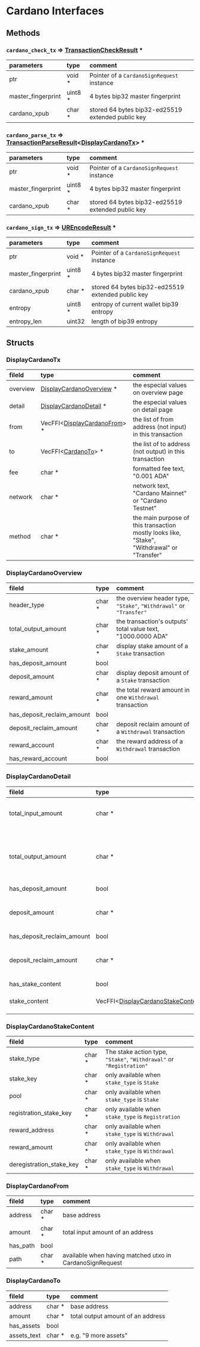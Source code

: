 # Cardano Interfaces

## Methods

### `cardano_check_tx` => [TransactionCheckResult]() \*

| parameters         | type     | comment                                           |
|:-------------------|:---------|:--------------------------------------------------|
| ptr                | void \*  | Pointer of a `CardanoSignRequest` instance        |
| master_fingerprint | uint8 \* | 4 bytes bip32 master fingerprint                  |
| cardano_xpub       | char \*  | stored 64 bytes bip32-ed25519 extended public key |

### `cardano_parse_tx` => [TransactionParseResult]()<[DisplayCardanoTx](#display_cardano_tx)> \*

| parameters         | type     | comment                                           |
|:-------------------|:---------|:--------------------------------------------------|
| ptr                | void \*  | Pointer of a `CardanoSignRequest` instance        |
| master_fingerprint | uint8 \* | 4 bytes bip32 master fingerprint                  |
| cardano_xpub       | char \*  | stored 64 bytes bip32-ed25519 extended public key |

### `cardano_sign_tx` => [UREncodeResult]() \*

| parameters         | type     | comment                                           |
|:-------------------|:---------|:--------------------------------------------------|
| ptr                | void \*  | Pointer of a `CardanoSignRequest` instance        |
| master_fingerprint | uint8 \* | 4 bytes bip32 master fingerprint                  |
| cardano_xpub       | char \*  | stored 64 bytes bip32-ed25519 extended public key |
| entropy            | uint8 \* | entropy of current wallet bip39 entropy           |
| entropy_len        | uint32   | length of bip39 entropy                           |

## Structs

### <a id="display_cardano_tx">DisplayCardanoTx</a>

| fileld   | type                                                    | comment                                                                                     |
|:---------|:--------------------------------------------------------|:--------------------------------------------------------------------------------------------|
| overview | [DisplayCardanoOverview](#display_cardano_overview) \*  | the especial values on overview page                                                        |
| detail   | [DisplayCardanoDetail](#display_cardano_detail) \*      | the especial values on detail page                                                          |
| from     | VecFFI\<[DisplayCardanoFrom](#display_cardano_from)> \* | the list of from address (not input) in this transaction                                    |
| to       | VecFFI\<[CardanoTo](#display_cardano_to)> \*            | the list of to address (not output) in this transaction                                     |
| fee      | char \*                                                 | formatted fee text, "0.001 ADA"                                                             |
| network  | char \*                                                 | network text, "Cardano Mainnet" or "Cardano Testnet"                                        |
| method   | char \*                                                 | the main purpose of this transaction mostly looks like, "Stake", "Withdrawal" or "Transfer" |

### <a id="display_cardano_overview">DisplayCardanoOverview</a>

| fileld                     | type    | comment                                                             |
|:---------------------------|:--------|:--------------------------------------------------------------------|
| header_type                | char \* | the overview header type, `"Stake"`, `"Withdrawal"` or `"Transfer"` |
| total_output_amount        | char \* | the transaction's outputs' total value text, "1000.0000 ADA"        |
| stake_amount               | char \* | display stake amount of a `Stake` transaction                       |
| has_deposit_amount         | bool    |                                                                     |
| deposit_amount             | char \* | display deposit amount of a `Stake` transaction                     |
| reward_amount              | char \* | the total reward amount in one `Withdrawal` transaction             |
| has_deposit_reclaim_amount | bool    |                                                                     |
| deposit_reclaim_amount     | char \* | deposit reclaim amount of a `Withdrawal` transaction                |
| reward_account             | char \* | the reward address of a `Withdrawal` transaction                    |
| has_reward_account         | bool    |

### <a id="display_cardano_detail">DisplayCardanoDetail</a>

| fileld                     | type                                                                  | comment                                                      |
|:---------------------------|:----------------------------------------------------------------------|:-------------------------------------------------------------|
| total_input_amount         | char \*                                                               | the transaction's inputs' total value text                   |
| total_output_amount        | char \*                                                               | the transaction's outputs' total value text, "1000.0000 ADA" |
| has_deposit_amount         | bool                                                                  |                                                              |
| deposit_amount             | char \*                                                               | display deposit amount of a `Stake` transaction              |
| has_deposit_reclaim_amount | bool                                                                  |                                                              |
| deposit_reclaim_amount     | char \*                                                               | deposit reclaim amount of a `Withdrawal` transaction         |
| has_stake_content          | bool                                                                  |                                                              |
| stake_content              | VecFFI\<[DisplayCardanoStakeContent](#display_cardano_stake_content)> | the list of stake action card                                |

### <a id="display_cardano_stake_content">DisplayCardanoStakeContent</a>

| fileld                   | type    | comment                                                              |
|:-------------------------|:--------|:---------------------------------------------------------------------|
| stake_type               | char \* | The stake action type, `"Stake"`, `"Withdrawal"` or `"Registration"` |
| stake_key                | char \* | only available when `stake_type` is `Stake`                          |
| pool                     | char \* | only available when `stake_type` is `Stake`                          |
| registration_stake_key   | char \* | only available when `stake_type` is `Registration`                   |
| reward_address           | char \* | only available when `stake_type` is `Withdrawal`                     |
| reward_amount            | char \* | only available when `stake_type` is `Withdrawal`                     |
| deregistration_stake_key | char \* | only available when `stake_type` is `Withdrawal`                     |

### <a id="display_cardano_from">DisplayCardanoFrom</a>

| fileld   | type    | comment                                                  |
|:---------|:--------|:---------------------------------------------------------|
| address  | char \* | base address                                             |
| amount   | char \* | total input amount of an address                         |
| has_path | bool    |                                                          |
| path     | char \* | available when having matched utxo in CardanoSignRequest |

### <a id="display_cardano_to">DisplayCardanoTo</a>

| fileld      | type    | comment                           |
|:------------|:--------|:----------------------------------|
| address     | char \* | base address                      |
| amount      | char \* | total output amount of an address |
| has_assets  | bool    |                                   |
| assets_text | char \* | e.g. "9 more assets"              |
